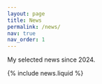 ```yaml
---
layout: page
title: News
permalink: /news/
nav: true
nav_order: 1
---
```

My selected news since 2024.

{% include news.liquid %}
